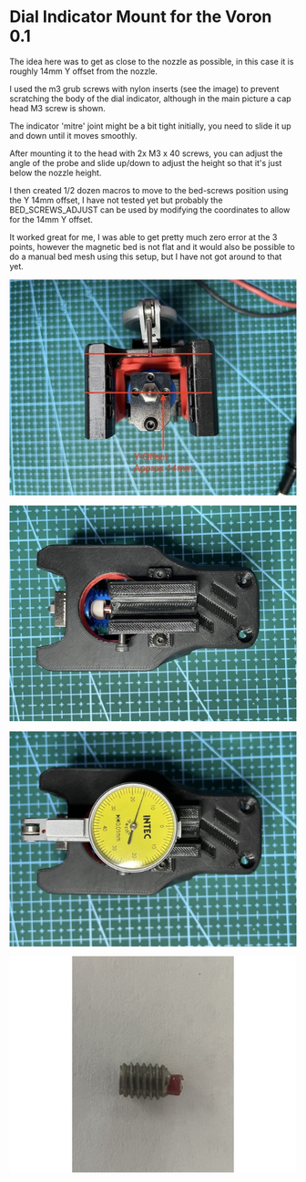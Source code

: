 Dial Indicator Mount for the Voron 0.1
==

The idea here was to get as close to the nozzle as possible, in this case it is roughly 14mm Y offset from the nozzle.

I used the m3 grub screws with nylon inserts (see the image) to prevent scratching the body of the dial indicator, although in the main picture a cap head M3 screw is shown.

The indicator 'mitre' joint might be a bit tight initially, you need to slide it up and down until it moves smoothly.

After mounting it to the head with 2x M3 x 40 screws, you can adjust the angle of the probe and slide up/down to adjust the height so that it's just below the nozzle height.

I then created 1/2 dozen macros to move to the bed-screws position using the Y 14mm offset, I have not tested yet but probably the BED_SCREWS_ADJUST can be used by modifying the coordinates to allow for the 14mm Y offset.

It worked great for me, I was able to get pretty much zero error at the 3 points, however the magnetic bed is not flat and it would also be possible to do a manual bed mesh using this setup, but I have not got around to that yet.

![DTI Mount Bottom View](voron0_dti-mount-bottom.jpg)

![DTI Mount Front](voron0_dti-mount-front.jpg)

![DTI Mount Mounted](voron0_dti-mount-mounted.jpg)

![DTI Mount Nylon Insert](m3_grub-nylon-insert.jpg)